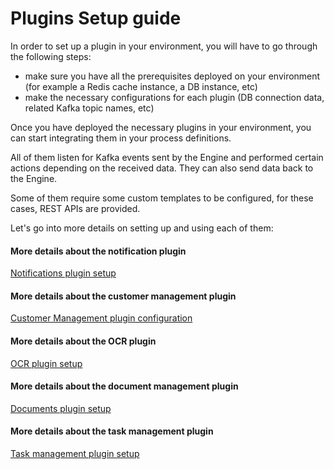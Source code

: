 # Plugins Setup guide

In order to set up a plugin in your environment, you will have to go through the following steps:

* make sure you have all the prerequisites deployed on your environment (for example a Redis cache instance, a DB instance, etc)
* make the necessary configurations for each plugin (DB connection data, related Kafka topic names, etc)

Once you have deployed the necessary plugins in your environment, you can start integrating them in your process definitions.

All of them listen for Kafka events sent by the Engine and performed certain actions depending on the received data. They can also send data back to the Engine.

Some of them require some custom templates to be configured, for these cases, REST APIs are provided.

Let's go into more details on setting up and using each of them:

#### More details about the notification plugin

[Notifications plugin setup](notifications-plugin-setup/)

#### More details about the customer management plugin


[Customer Management plugin configuration](customer-management-plugin-configuration)


#### More details about the OCR plugin


[OCR plugin setup](ocr-plugin-setup)


#### More details about the document management plugin


[Documents plugin setup](documents-plugin-setup/)


#### More details about the task management plugin


[Task management plugin setup](task-management-plugin-setup/)
